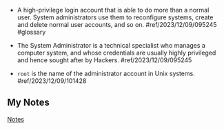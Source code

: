 - A high-privilege login account that is able to do more than a normal user. System administrators use them to reconfigure systems, create and delete normal user accounts, and so on. #ref/2023/12/09/095245 #glossary

- The System Administrator is a technical specialist who manages a computer system, and whose credentials are usually highly privileged and hence sought after by Hackers. #ref/2023/12/09/095245
- `root` is the name of the administrator account in Unix systems. #ref/2023/12/09/101428
## My Notes
[Notes](mynotes/admin-user-notes.md)
